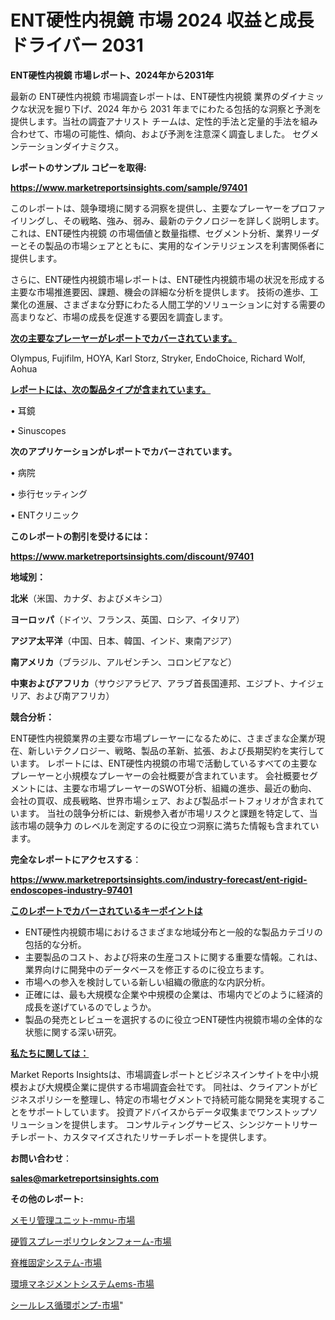 # ENT硬性内視鏡 市場 2024 収益と成長ドライバー 2031

<strong>ENT硬性内視鏡 市場レポート、2024年から2031年</strong>

最新の ENT硬性内視鏡 市場調査レポートは、ENT硬性内視鏡 業界のダイナミックな状況を掘り下げ、2024 年から 2031 年までにわたる包括的な洞察と予測を提供します。当社の調査アナリスト チームは、定性的手法と定量的手法を組み合わせて、市場の可能性、傾向、および予測を注意深く調査しました。 セグメンテーションダイナミクス。



<strong>レポートのサンプル コピーを取得:</strong> <a href=https://www.marketreportsinsights.com/sample/97401>

<strong><u>https://www.marketreportsinsights.com/sample/97401</u></strong></a>

このレポートは、競争環境に関する洞察を提供し、主要なプレーヤーをプロファイリングし、その戦略、強み、弱み、最新のテクノロジーを詳しく説明します。 これは、ENT硬性内視鏡 の市場価値と数量指標、セグメント分析、業界リーダーとその製品の市場シェアとともに、実用的なインテリジェンスを利害関係者に提供します。

さらに、ENT硬性内視鏡市場レポートは、ENT硬性内視鏡市場の状況を形成する主要な市場推進要因、課題、機会の詳細な分析を提供します。 技術の進歩、工業化の進展、さまざまな分野にわたる人間工学的ソリューションに対する需要の高まりなど、市場の成長を促進する要因を調査します。



<strong><u>次の主要なプレーヤーがレポートでカバーされています。</u></strong>

Olympus, Fujifilm, HOYA, Karl Storz, Stryker, EndoChoice, Richard Wolf, Aohua



<strong><u><b>レポートには、次の製品タイプが含まれています。</b></u></strong>

• 耳鏡

•  Sinuscopes



<strong><b>次のアプリケーションがレポートでカバーされています。</b></strong>

• 病院

• 歩行セッティング

•  ENTクリニック



<strong><b>このレポートの割引を受けるには：</b></strong><a href=https://www.marketreportsinsights.com/discount/97401>

<strong><u>https://www.marketreportsinsights.com/discount/97401</u></strong></a>



<strong>地域別：</strong>



<strong>北米</strong>（米国、カナダ、およびメキシコ）



<strong>ヨーロッパ</strong>（ドイツ、フランス、英国、ロシア、イタリア）



<strong>アジア太平洋</strong>（中国、日本、韓国、インド、東南アジア）



<strong>南アメリカ</strong>（ブラジル、アルゼンチン、コロンビアなど）



<strong>中東およびアフリカ</strong>（サウジアラビア、アラブ首長国連邦、エジプト、ナイジェリア、および南アフリカ）



<strong>競合分析：</strong>

ENT硬性内視鏡業界の主要な市場プレーヤーになるために、さまざまな企業が現在、新しいテクノロジー、戦略、製品の革新、拡張、および長期契約を実行しています。 レポートには、ENT硬性内視鏡の市場で活動しているすべての主要なプレーヤーと小規模なプレーヤーの会社概要が含まれています。 会社概要セグメントには、主要な市場プレーヤーのSWOT分析、組織の進歩、最近の動向、会社の買収、成長戦略、世界市場シェア、および製品ポートフォリオが含まれています。 当社の競争分析には、新規参入者が市場リスクと課題を特定して、当該市場の競争力 のレベルを測定するのに役立つ洞察に満ちた情報も含まれています。



<strong>完全なレポートにアクセスする</strong>：

<a href=https://www.marketreportsinsights.com/industry-forecast/ent-rigid-endoscopes-industry-97401>

<strong><u>https://www.marketreportsinsights.com/industry-forecast/ent-rigid-endoscopes-industry-97401</u></strong></a>



<strong><u><b>このレポートでカバーされているキーポイントは</b></u></strong>
<ul>
  <li>ENT硬性内視鏡市場におけるさまざまな地域分布と一般的な製品カテゴリの包括的な分析。</li>
  <li>主要製品のコスト、および将来の生産コストに関する重要な情報。これは、業界向けに開発中のデータベースを修正するのに役立ちます。</li>
  <li>市場への参入を検討している新しい組織の徹底的な内訳分析。</li>
  <li>正確には、最も大規模な企業や中規模の企業は、市場内でどのように経済的成長を遂げているのでしょうか。</li>
  <li>製品の発売とレビューを選択するのに役立つENT硬性内視鏡市場の全体的な状態に関する深い研究。</li>
</ul>


<strong><u><b>私たちに関しては：</b></u></strong>

Market Reports Insightsは、市場調査レポートとビジネスインサイトを中小規模および大規模企業に提供する市場調査会社です。 同社は、クライアントがビジネスポリシーを整理し、特定の市場セグメントで持続可能な開発を実現することをサポートしています。 投資アドバイスからデータ収集までワンストップソリューションを提供します。 コンサルティングサービス、シンジケートリサーチレポート、カスタマイズされたリサーチレポートを提供します。



<strong><b>お問い合わせ</b></strong>：

<a href=mailto:sales@marketreportsinsights.com>

<strong><u>sales@marketreportsinsights.com</u></strong></a>



<strong>その他のレポート:</strong>

<a href=https://www.linkedin.com/pulse/メモリ管理ユニット-mmu-市場-2023-推進要因と成長機会-2030-js8kf/>メモリ管理ユニット-mmu-市場</a>

<a href=https://www.linkedin.com/pulse/硬質スプレーポリウレタンフォーム-市場-2023-新興市場-将来の動向と市場需要-2030-pr-news-hub-sldef/>硬質スプレーポリウレタンフォーム-市場</a>

<a href=https://www.linkedin.com/pulse/脊椎固定システム-市場-2023-総合分析と事業成長戦略-2030-market-tribunal-sfptf/>脊椎固定システム-市場</a>

<a href=https://www.linkedin.com/pulse/環境マネジメントシステムems-市場-2023-総合分析と事業成長戦略-2030-pr-news-hub-jcyxf/>環境マネジメントシステムems-市場</a>

<a href=https://www.linkedin.com/pulse/シールレス循環ポンプ-市場-2023-総合分析と事業成長戦略-2030-zpxrf/>シールレス循環ポンプ-市場</a>"
